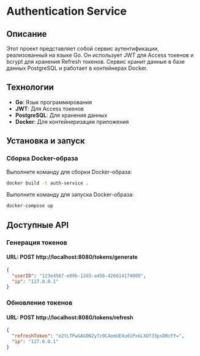 # Authentication Service

## Описание

Этот проект представляет собой сервис аутентификации, реализованный на языке Go. Он использует JWT для Access токенов и bcrypt для хранения Refresh токенов. Сервис хранит данные в базе данных PostgreSQL и работает в контейнерах Docker.

## Технологии

- **Go**: Язык программирования
- **JWT**: Для Access токенов
- **PostgreSQL**: Для хранения данных
- **Docker**: Для контейнеризации приложения

## Установка и запуск

### Сборка Docker-образа

Выполните команду для сборки Docker-образа:

```bash
docker build -t auth-service .
```

Выполните команду для запуска Docker-образа:

```bash
docker-compose up
```

## Доступные API

### Генерация токенов

#### URL: POST http://localhost:8080/tokens/generate

```json
{
  "userID": "123e4567-e89b-12d3-a456-426614174000",
  "ip": "127.0.0.1"
}
```

### Обновление токенов

#### URL: POST http://localhost:8080/tokens/refresh

```json
{
  "refreshToken": "e2tLTPwGAGONZyTc9C4omUE4udiPxkLXDf33psDRcFY=",
  "ip": "127.0.0.1"
}
```
